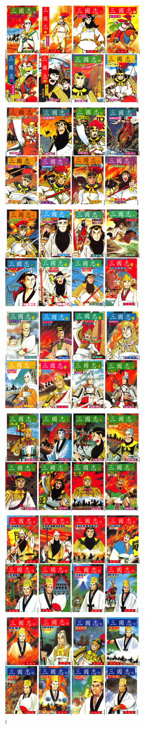 |<img src="https://raw.githubusercontent.com/angelmic/eBooks/master/_Covers/_%E6%A9%AB%E5%B1%B1%E5%85%89%E8%BC%9D%E4%B8%89%E5%9C%8B%E5%BF%97/Vol_01.png" width="100" height="150" />|<img src="https://raw.githubusercontent.com/angelmic/eBooks/master/_Covers/_%E6%A9%AB%E5%B1%B1%E5%85%89%E8%BC%9D%E4%B8%89%E5%9C%8B%E5%BF%97/Vol_02.png" width="100" height="150" />|<img src="https://raw.githubusercontent.com/angelmic/eBooks/master/_Covers/_%E6%A9%AB%E5%B1%B1%E5%85%89%E8%BC%9D%E4%B8%89%E5%9C%8B%E5%BF%97/Vol_03.png" width="100" height="150" />|<img src="https://raw.githubusercontent.com/angelmic/eBooks/master/_Covers/_%E6%A9%AB%E5%B1%B1%E5%85%89%E8%BC%9D%E4%B8%89%E5%9C%8B%E5%BF%97/Vol_04.png" width="100" height="150" />|<img src="https://raw.githubusercontent.com/angelmic/eBooks/master/_Covers/_%E6%A9%AB%E5%B1%B1%E5%85%89%E8%BC%9D%E4%B8%89%E5%9C%8B%E5%BF%97/Vol_05.png" width="100" height="150" />|<img src="https://raw.githubusercontent.com/angelmic/eBooks/master/_Covers/_%E6%A9%AB%E5%B1%B1%E5%85%89%E8%BC%9D%E4%B8%89%E5%9C%8B%E5%BF%97/Vol_06.png" width="100" height="150" />|<img src="https://raw.githubusercontent.com/angelmic/eBooks/master/_Covers/_%E6%A9%AB%E5%B1%B1%E5%85%89%E8%BC%9D%E4%B8%89%E5%9C%8B%E5%BF%97/Vol_07.png" width="100" height="150" />|<img src="https://raw.githubusercontent.com/angelmic/eBooks/master/_Covers/_%E6%A9%AB%E5%B1%B1%E5%85%89%E8%BC%9D%E4%B8%89%E5%9C%8B%E5%BF%97/Vol_08.png" width="100" height="150" />|

|<img src="https://raw.githubusercontent.com/angelmic/eBooks/master/_Covers/_%E6%A9%AB%E5%B1%B1%E5%85%89%E8%BC%9D%E4%B8%89%E5%9C%8B%E5%BF%97/Vol_09.png" width="100" height="150" />|<img src="https://raw.githubusercontent.com/angelmic/eBooks/master/_Covers/_%E6%A9%AB%E5%B1%B1%E5%85%89%E8%BC%9D%E4%B8%89%E5%9C%8B%E5%BF%97/Vol_10.png" width="100" height="150" />|<img src="https://raw.githubusercontent.com/angelmic/eBooks/master/_Covers/_%E6%A9%AB%E5%B1%B1%E5%85%89%E8%BC%9D%E4%B8%89%E5%9C%8B%E5%BF%97/Vol_11.png" width="100" height="150" />|<img src="https://raw.githubusercontent.com/angelmic/eBooks/master/_Covers/_%E6%A9%AB%E5%B1%B1%E5%85%89%E8%BC%9D%E4%B8%89%E5%9C%8B%E5%BF%97/Vol_12.png" width="100" height="150" />|<img src="https://raw.githubusercontent.com/angelmic/eBooks/master/_Covers/_%E6%A9%AB%E5%B1%B1%E5%85%89%E8%BC%9D%E4%B8%89%E5%9C%8B%E5%BF%97/Vol_13.png" width="100" height="150" />|<img src="https://raw.githubusercontent.com/angelmic/eBooks/master/_Covers/_%E6%A9%AB%E5%B1%B1%E5%85%89%E8%BC%9D%E4%B8%89%E5%9C%8B%E5%BF%97/Vol_14.png" width="100" height="150" />|<img src="https://raw.githubusercontent.com/angelmic/eBooks/master/_Covers/_%E6%A9%AB%E5%B1%B1%E5%85%89%E8%BC%9D%E4%B8%89%E5%9C%8B%E5%BF%97/Vol_15.png" width="100" height="150" />|<img src="https://raw.githubusercontent.com/angelmic/eBooks/master/_Covers/_%E6%A9%AB%E5%B1%B1%E5%85%89%E8%BC%9D%E4%B8%89%E5%9C%8B%E5%BF%97/Vol_16.png" width="100" height="150" />|

|<img src="https://raw.githubusercontent.com/angelmic/eBooks/master/_Covers/_%E6%A9%AB%E5%B1%B1%E5%85%89%E8%BC%9D%E4%B8%89%E5%9C%8B%E5%BF%97/Vol_17.png" width="100" height="150" />|<img src="https://raw.githubusercontent.com/angelmic/eBooks/master/_Covers/_%E6%A9%AB%E5%B1%B1%E5%85%89%E8%BC%9D%E4%B8%89%E5%9C%8B%E5%BF%97/Vol_18.png" width="100" height="150" />|<img src="https://raw.githubusercontent.com/angelmic/eBooks/master/_Covers/_%E6%A9%AB%E5%B1%B1%E5%85%89%E8%BC%9D%E4%B8%89%E5%9C%8B%E5%BF%97/Vol_19.png" width="100" height="150" />|<img src="https://raw.githubusercontent.com/angelmic/eBooks/master/_Covers/_%E6%A9%AB%E5%B1%B1%E5%85%89%E8%BC%9D%E4%B8%89%E5%9C%8B%E5%BF%97/Vol_20.png" width="100" height="150" />|<img src="https://raw.githubusercontent.com/angelmic/eBooks/master/_Covers/_%E6%A9%AB%E5%B1%B1%E5%85%89%E8%BC%9D%E4%B8%89%E5%9C%8B%E5%BF%97/Vol_21.png" width="100" height="150" />|<img src="https://raw.githubusercontent.com/angelmic/eBooks/master/_Covers/_%E6%A9%AB%E5%B1%B1%E5%85%89%E8%BC%9D%E4%B8%89%E5%9C%8B%E5%BF%97/Vol_22.png" width="100" height="150" />|<img src="https://raw.githubusercontent.com/angelmic/eBooks/master/_Covers/_%E6%A9%AB%E5%B1%B1%E5%85%89%E8%BC%9D%E4%B8%89%E5%9C%8B%E5%BF%97/Vol_23.png" width="100" height="150" />|<img src="https://raw.githubusercontent.com/angelmic/eBooks/master/_Covers/_%E6%A9%AB%E5%B1%B1%E5%85%89%E8%BC%9D%E4%B8%89%E5%9C%8B%E5%BF%97/Vol_24.png" width="100" height="150" />|

|<img src="https://raw.githubusercontent.com/angelmic/eBooks/master/_Covers/_%E6%A9%AB%E5%B1%B1%E5%85%89%E8%BC%9D%E4%B8%89%E5%9C%8B%E5%BF%97/Vol_25.png" width="100" height="150" />|<img src="https://raw.githubusercontent.com/angelmic/eBooks/master/_Covers/_%E6%A9%AB%E5%B1%B1%E5%85%89%E8%BC%9D%E4%B8%89%E5%9C%8B%E5%BF%97/Vol_26.png" width="100" height="150" />|<img src="https://raw.githubusercontent.com/angelmic/eBooks/master/_Covers/_%E6%A9%AB%E5%B1%B1%E5%85%89%E8%BC%9D%E4%B8%89%E5%9C%8B%E5%BF%97/Vol_27.png" width="100" height="150" />|<img src="https://raw.githubusercontent.com/angelmic/eBooks/master/_Covers/_%E6%A9%AB%E5%B1%B1%E5%85%89%E8%BC%9D%E4%B8%89%E5%9C%8B%E5%BF%97/Vol_28.png" width="100" height="150" />|<img src="https://raw.githubusercontent.com/angelmic/eBooks/master/_Covers/_%E6%A9%AB%E5%B1%B1%E5%85%89%E8%BC%9D%E4%B8%89%E5%9C%8B%E5%BF%97/Vol_29.png" width="100" height="150" />|<img src="https://raw.githubusercontent.com/angelmic/eBooks/master/_Covers/_%E6%A9%AB%E5%B1%B1%E5%85%89%E8%BC%9D%E4%B8%89%E5%9C%8B%E5%BF%97/Vol_30.png" width="100" height="150" />|<img src="https://raw.githubusercontent.com/angelmic/eBooks/master/_Covers/_%E6%A9%AB%E5%B1%B1%E5%85%89%E8%BC%9D%E4%B8%89%E5%9C%8B%E5%BF%97/Vol_31.png" width="100" height="150" />|<img src="https://raw.githubusercontent.com/angelmic/eBooks/master/_Covers/_%E6%A9%AB%E5%B1%B1%E5%85%89%E8%BC%9D%E4%B8%89%E5%9C%8B%E5%BF%97/Vol_32.png" width="100" height="150" />|

|<img src="https://raw.githubusercontent.com/angelmic/eBooks/master/_Covers/_%E6%A9%AB%E5%B1%B1%E5%85%89%E8%BC%9D%E4%B8%89%E5%9C%8B%E5%BF%97/Vol_33.png" width="100" height="150" />|<img src="https://raw.githubusercontent.com/angelmic/eBooks/master/_Covers/_%E6%A9%AB%E5%B1%B1%E5%85%89%E8%BC%9D%E4%B8%89%E5%9C%8B%E5%BF%97/Vol_34.png" width="100" height="150" />|<img src="https://raw.githubusercontent.com/angelmic/eBooks/master/_Covers/_%E6%A9%AB%E5%B1%B1%E5%85%89%E8%BC%9D%E4%B8%89%E5%9C%8B%E5%BF%97/Vol_35.png" width="100" height="150" />|<img src="https://raw.githubusercontent.com/angelmic/eBooks/master/_Covers/_%E6%A9%AB%E5%B1%B1%E5%85%89%E8%BC%9D%E4%B8%89%E5%9C%8B%E5%BF%97/Vol_36.png" width="100" height="150" />|<img src="https://raw.githubusercontent.com/angelmic/eBooks/master/_Covers/_%E6%A9%AB%E5%B1%B1%E5%85%89%E8%BC%9D%E4%B8%89%E5%9C%8B%E5%BF%97/Vol_37.png" width="100" height="150" />|<img src="https://raw.githubusercontent.com/angelmic/eBooks/master/_Covers/_%E6%A9%AB%E5%B1%B1%E5%85%89%E8%BC%9D%E4%B8%89%E5%9C%8B%E5%BF%97/Vol_38.png" width="100" height="150" />|<img src="https://raw.githubusercontent.com/angelmic/eBooks/master/_Covers/_%E6%A9%AB%E5%B1%B1%E5%85%89%E8%BC%9D%E4%B8%89%E5%9C%8B%E5%BF%97/Vol_39.png" width="100" height="150" />|<img src="https://raw.githubusercontent.com/angelmic/eBooks/master/_Covers/_%E6%A9%AB%E5%B1%B1%E5%85%89%E8%BC%9D%E4%B8%89%E5%9C%8B%E5%BF%97/Vol_40.png" width="100" height="150" />|

|<img src="https://raw.githubusercontent.com/angelmic/eBooks/master/_Covers/_%E6%A9%AB%E5%B1%B1%E5%85%89%E8%BC%9D%E4%B8%89%E5%9C%8B%E5%BF%97/Vol_41.png" width="100" height="150" />|<img src="https://raw.githubusercontent.com/angelmic/eBooks/master/_Covers/_%E6%A9%AB%E5%B1%B1%E5%85%89%E8%BC%9D%E4%B8%89%E5%9C%8B%E5%BF%97/Vol_42.png" width="100" height="150" />|<img src="https://raw.githubusercontent.com/angelmic/eBooks/master/_Covers/_%E6%A9%AB%E5%B1%B1%E5%85%89%E8%BC%9D%E4%B8%89%E5%9C%8B%E5%BF%97/Vol_43.png" width="100" height="150" />|<img src="https://raw.githubusercontent.com/angelmic/eBooks/master/_Covers/_%E6%A9%AB%E5%B1%B1%E5%85%89%E8%BC%9D%E4%B8%89%E5%9C%8B%E5%BF%97/Vol_44.png" width="100" height="150" />|<img src="https://raw.githubusercontent.com/angelmic/eBooks/master/_Covers/_%E6%A9%AB%E5%B1%B1%E5%85%89%E8%BC%9D%E4%B8%89%E5%9C%8B%E5%BF%97/Vol_45.png" width="100" height="150" />|<img src="https://raw.githubusercontent.com/angelmic/eBooks/master/_Covers/_%E6%A9%AB%E5%B1%B1%E5%85%89%E8%BC%9D%E4%B8%89%E5%9C%8B%E5%BF%97/Vol_46.png" width="100" height="150" />|<img src="https://raw.githubusercontent.com/angelmic/eBooks/master/_Covers/_%E6%A9%AB%E5%B1%B1%E5%85%89%E8%BC%9D%E4%B8%89%E5%9C%8B%E5%BF%97/Vol_47.png" width="100" height="150" />|<img src="https://raw.githubusercontent.com/angelmic/eBooks/master/_Covers/_%E6%A9%AB%E5%B1%B1%E5%85%89%E8%BC%9D%E4%B8%89%E5%9C%8B%E5%BF%97/Vol_48.png" width="100" height="150" />|

|<img src="https://raw.githubusercontent.com/angelmic/eBooks/master/_Covers/_%E6%A9%AB%E5%B1%B1%E5%85%89%E8%BC%9D%E4%B8%89%E5%9C%8B%E5%BF%97/Vol_49.png" width="100" height="150" />|<img src="https://raw.githubusercontent.com/angelmic/eBooks/master/_Covers/_%E6%A9%AB%E5%B1%B1%E5%85%89%E8%BC%9D%E4%B8%89%E5%9C%8B%E5%BF%97/Vol_50.png" width="100" height="150" />|<img src="https://raw.githubusercontent.com/angelmic/eBooks/master/_Covers/_%E6%A9%AB%E5%B1%B1%E5%85%89%E8%BC%9D%E4%B8%89%E5%9C%8B%E5%BF%97/Vol_51.png" width="100" height="150" />|<img src="https://raw.githubusercontent.com/angelmic/eBooks/master/_Covers/_%E6%A9%AB%E5%B1%B1%E5%85%89%E8%BC%9D%E4%B8%89%E5%9C%8B%E5%BF%97/Vol_52.png" width="100" height="150" />|<img src="https://raw.githubusercontent.com/angelmic/eBooks/master/_Covers/_%E6%A9%AB%E5%B1%B1%E5%85%89%E8%BC%9D%E4%B8%89%E5%9C%8B%E5%BF%97/Vol_53.png" width="100" height="150" />|<img src="https://raw.githubusercontent.com/angelmic/eBooks/master/_Covers/_%E6%A9%AB%E5%B1%B1%E5%85%89%E8%BC%9D%E4%B8%89%E5%9C%8B%E5%BF%97/Vol_54.png" width="100" height="150" />|<img src="https://raw.githubusercontent.com/angelmic/eBooks/master/_Covers/_%E6%A9%AB%E5%B1%B1%E5%85%89%E8%BC%9D%E4%B8%89%E5%9C%8B%E5%BF%97/Vol_55.png" width="100" height="150" />|<img src="https://raw.githubusercontent.com/angelmic/eBooks/master/_Covers/_%E6%A9%AB%E5%B1%B1%E5%85%89%E8%BC%9D%E4%B8%89%E5%9C%8B%E5%BF%97/Vol_56.png" width="100" height="150" />|

I